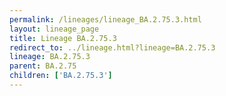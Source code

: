```yaml
---
permalink: /lineages/lineage_BA.2.75.3.html
layout: lineage_page
title: Lineage BA.2.75.3
redirect_to: ../lineage.html?lineage=BA.2.75.3
lineage: BA.2.75.3
parent: BA.2.75
children: ['BA.2.75.3']
---
```

